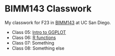 # BIMM143 Classwork 

My classwork for F23 in [BIMM143](https://bioboot.github.io/bimm143_F23/) at UC San Diego.

- Class 05: [Intro to GGPLOT](https://github.com/bioboot/bimm143_github2/blob/main/class05/class05.md)
- Class 06: [R functions](https://github.com/bioboot/bimm143_github2/blob/main/class06/class06.md)
- Class 07: Something
- Class 08: Something else

